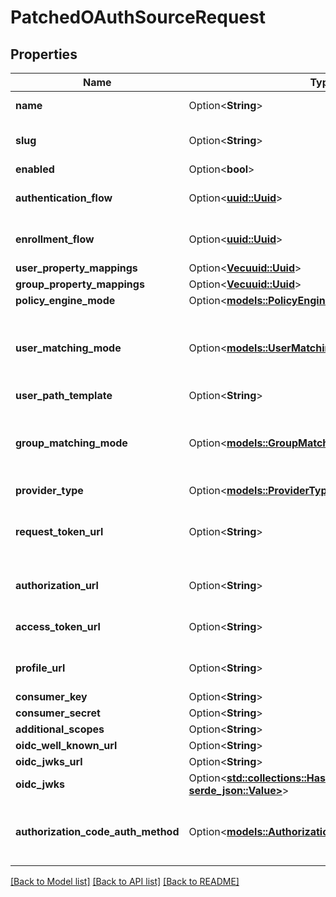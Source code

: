 # PatchedOAuthSourceRequest

## Properties

Name | Type | Description | Notes
------------ | ------------- | ------------- | -------------
**name** | Option<**String**> | Source's display Name. | [optional]
**slug** | Option<**String**> | Internal source name, used in URLs. | [optional]
**enabled** | Option<**bool**> |  | [optional]
**authentication_flow** | Option<[**uuid::Uuid**](uuid::Uuid.md)> | Flow to use when authenticating existing users. | [optional]
**enrollment_flow** | Option<[**uuid::Uuid**](uuid::Uuid.md)> | Flow to use when enrolling new users. | [optional]
**user_property_mappings** | Option<[**Vec<uuid::Uuid>**](uuid::Uuid.md)> |  | [optional]
**group_property_mappings** | Option<[**Vec<uuid::Uuid>**](uuid::Uuid.md)> |  | [optional]
**policy_engine_mode** | Option<[**models::PolicyEngineMode**](PolicyEngineMode.md)> |  | [optional]
**user_matching_mode** | Option<[**models::UserMatchingModeEnum**](UserMatchingModeEnum.md)> | How the source determines if an existing user should be authenticated or a new user enrolled. | [optional]
**user_path_template** | Option<**String**> |  | [optional]
**group_matching_mode** | Option<[**models::GroupMatchingModeEnum**](GroupMatchingModeEnum.md)> | How the source determines if an existing group should be used or a new group created. | [optional]
**provider_type** | Option<[**models::ProviderTypeEnum**](ProviderTypeEnum.md)> |  | [optional]
**request_token_url** | Option<**String**> | URL used to request the initial token. This URL is only required for OAuth 1. | [optional]
**authorization_url** | Option<**String**> | URL the user is redirect to to conest the flow. | [optional]
**access_token_url** | Option<**String**> | URL used by authentik to retrieve tokens. | [optional]
**profile_url** | Option<**String**> | URL used by authentik to get user information. | [optional]
**consumer_key** | Option<**String**> |  | [optional]
**consumer_secret** | Option<**String**> |  | [optional]
**additional_scopes** | Option<**String**> |  | [optional]
**oidc_well_known_url** | Option<**String**> |  | [optional]
**oidc_jwks_url** | Option<**String**> |  | [optional]
**oidc_jwks** | Option<[**std::collections::HashMap<String, serde_json::Value>**](serde_json::Value.md)> |  | [optional]
**authorization_code_auth_method** | Option<[**models::AuthorizationCodeAuthMethodEnum**](AuthorizationCodeAuthMethodEnum.md)> | How to perform authentication during an authorization_code token request flow | [optional]

[[Back to Model list]](../README.md#documentation-for-models) [[Back to API list]](../README.md#documentation-for-api-endpoints) [[Back to README]](../README.md)


